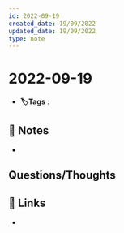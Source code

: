 ```yaml
---
id: 2022-09-19
created_date: 19/09/2022
updated_date: 19/09/2022
type: note
---
```


#  2022-09-19
- **🏷️Tags** :   
[ ](#anki-card)
## 📝 Notes
- 


## Questions/Thoughts


## 🔗 Links
- 